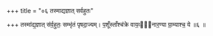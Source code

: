 +++
title = "०६ तस्माद्यज्ञात् सर्वहुतः"

+++
तस्मा॑द्य॒ज्ञात् स॑र्व॒हुतः॒ सम्भृ॑तं पृषदा॒ज्यम्। प॒शूँस्ताँश्च॑क्रे वाय॒व्या᳖नार॒ण्या ग्रा॒म्याश्च॒ ये ॥६ ॥